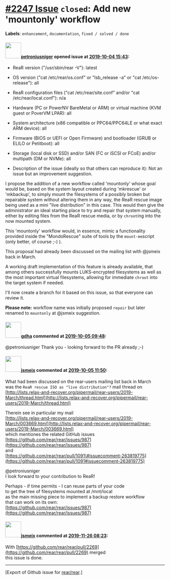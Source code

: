 [\#2247 Issue](https://github.com/rear/rear/issues/2247) `closed`: Add new 'mountonly' workflow
===============================================================================================

**Labels**: `enhancement`, `documentation`, `fixed / solved / done`

#### <img src="https://avatars.githubusercontent.com/u/7203946?v=4" width="50">[petroniusniger](https://github.com/petroniusniger) opened issue at [2019-10-04 15:43](https://github.com/rear/rear/issues/2247):

-   ReaR version ("/usr/sbin/rear -V"): latest

-   OS version ("cat /etc/rear/os.conf" or "lsb\_release -a" or "cat
    /etc/os-release"): all

-   ReaR configuration files ("cat /etc/rear/site.conf" and/or "cat
    /etc/rear/local.conf"): n/a

-   Hardware (PC or PowerNV BareMetal or ARM) or virtual machine (KVM
    guest or PoverVM LPAR): all

-   System architecture (x86 compatible or PPC64/PPC64LE or what exact
    ARM device): all

-   Firmware (BIOS or UEFI or Open Firmware) and bootloader (GRUB or
    ELILO or Petitboot): all

-   Storage (local disk or SSD) and/or SAN (FC or iSCSI or FCoE) and/or
    multipath (DM or NVMe): all

-   Description of the issue (ideally so that others can reproduce it):
    Not an issue but an improvement suggestion.

I propose the addition of a new workflow called 'mountonly' whose goal
would be, based on the system layout created during 'mkrescue' or
'mkbackup', to simply mount the filesystems of a possibly broken but
repairable system without altering them in any way, the ReaR rescue
image being used as a mini "live distribution" in this case. This would
then give the administrator an ideal starting place to try and repair
that system manually, either by editing files from the ReaR rescue
media, or by `chroot`ing into the now mounted system.

This 'mountonly' workflow would, in essence, mimic a functionality
provided inside the "MondoRescue" suite of tools by the `mount-me`script
(only better, of course ;-) ).

This proposal had already been discussed on the mailing list with
@jsmeix back in March.

A working draft implementation of this feature is already available,
that among others successfully mounts LUKS-encrypted filesystems as well
as the most important virtual filesystems, allowing for immediate
`chroot` into the target system if needed.

I'll now create a branch for it based on this issue, so that everyone
can review it.

**Please note:** workflow name was initially proposed `repair` but later
renamed to `mountonly` at @jsmeix suggestion.

#### <img src="https://avatars.githubusercontent.com/u/888633?u=cdaeb31efcc0048d3619651aa18dd4b76e636b21&v=4" width="50">[gdha](https://github.com/gdha) commented at [2019-10-05 09:48](https://github.com/rear/rear/issues/2247#issuecomment-538635007):

@petroniusniger Thank you - looking forward to the PR already ;-)

#### <img src="https://avatars.githubusercontent.com/u/1788608?u=925fc54e2ce01551392622446ece427f51e2f0ce&v=4" width="50">[jsmeix](https://github.com/jsmeix) commented at [2019-10-05 11:50](https://github.com/rear/rear/issues/2247#issuecomment-538643119):

What had been discussed on the rear-users mailing list back in March  
was the `ReaR rescue ISO as "live distribution"?` mail thread on  
[http://lists.relax-and-recover.org/pipermail/rear-users/2019-March/thread.html](http://lists.relax-and-recover.org/pipermail/rear-users/2019-March/thread.html)

Therein see in particular my mail  
[http://lists.relax-and-recover.org/pipermail/rear-users/2019-March/003669.html](http://lists.relax-and-recover.org/pipermail/rear-users/2019-March/003669.html)  
which mentiones the related GitHub issues  
[https://github.com/rear/rear/issues/987](https://github.com/rear/rear/issues/987)  
and  
[https://github.com/rear/rear/pull/1091\#issuecomment-263819775](https://github.com/rear/rear/pull/1091#issuecomment-263819775)

@petroniusniger  
I look forward to your contribution to ReaR!

Perhaps - if time permits - I can reuse parts of your code  
to get the tree of filesystems mounted at /mnt/local  
as the main missing piece to implement a backup restore workflow  
that can work on its own:  
[https://github.com/rear/rear/issues/987](https://github.com/rear/rear/issues/987)

#### <img src="https://avatars.githubusercontent.com/u/1788608?u=925fc54e2ce01551392622446ece427f51e2f0ce&v=4" width="50">[jsmeix](https://github.com/jsmeix) commented at [2019-11-26 08:23](https://github.com/rear/rear/issues/2247#issuecomment-558516375):

With
[https://github.com/rear/rear/pull/2269](https://github.com/rear/rear/pull/2269)
merged  
this issue is done.

------------------------------------------------------------------------

\[Export of Github issue for
[rear/rear](https://github.com/rear/rear).\]
